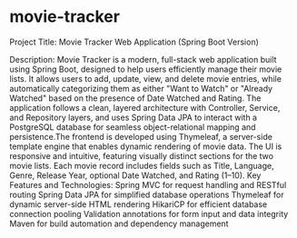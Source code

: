 # movie-tracker
Project Title:
Movie Tracker Web Application (Spring Boot Version)

Description:
Movie Tracker is a modern, full-stack web application built using Spring Boot, designed to help users efficiently manage their movie lists. It allows users to add, update, view, and delete movie entries, while automatically categorizing them as either "Want to Watch" or "Already Watched" based on the presence of Date Watched and Rating.
The application follows a clean, layered architecture with Controller, Service, and Repository layers, and uses Spring Data JPA to interact with a PostgreSQL database for seamless object-relational mapping and persistence.The frontend is developed using Thymeleaf, a server-side template engine that enables dynamic rendering of movie data. The UI is responsive and intuitive, featuring visually distinct sections for the two movie lists. Each movie record includes fields such as Title, Language, Genre, Release Year, optional Date Watched, and Rating (1–10).
Key Features and Technologies:
Spring MVC for request handling and RESTful routing
Spring Data JPA for simplified database operations
Thymeleaf for dynamic server-side HTML rendering
HikariCP for efficient database connection pooling
Validation annotations for form input and data integrity
Maven for build automation and dependency management

